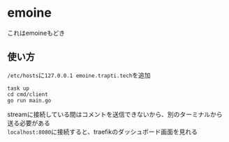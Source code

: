 # emoine
これはemoineもどき

## 使い方
`/etc/hosts`に`127.0.0.1 emoine.trapti.tech`を追加
```
task up
cd cmd/client
go run main.go
```
streamに接続している間はコメントを送信できないから、別のターミナルから送る必要がある  
`localhost:8080`に接続すると、traefikのダッシュボード画面を見れる